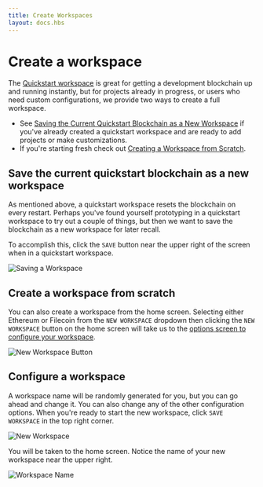 ```yaml
---
title: Create Workspaces
layout: docs.hbs
---
```


# Create a workspace

The [Quickstart workspace](/docs/ganache/workspaces/the-quickstart-workspace) is great for getting a development blockchain up and running instantly, but for projects already in progress, or users who need custom configurations, we provide two ways to create a full workspace.

- See [Saving the Current Quickstart Blockchain as a New Workspace](#saving-the-current-quickstart-blockchain-as-a-new-workspace) if you've already created a quickstart workspace and are ready to add projects or make customizations.
- If you're starting fresh check out [Creating a Workspace from Scratch](#creating-a-workspace-from-scratch).

## Save the current quickstart blockchain as a new workspace

As mentioned above, a quickstart workspace resets the blockchain on every restart. Perhaps you've found yourself prototyping in a quickstart workspace to try out a couple of things, but then we want to save the blockchain as a new workspace for later recall.

To accomplish this, click the `SAVE` button near the upper right of the screen when in a quickstart workspace.

![Saving a Workspace](/img/docs/ganache/v2-shared-seese/save-workspace.png)

## Create a workspace from scratch

You can also create a workspace from the home screen. Selecting either Ethereum or Filecoin from the `NEW WORKSPACE` dropdown then clicking the `NEW WORKSPACE` button on the home screen will take us to the [options screen to configure your workspace](#workspace-configuration).

![New Workspace Button](/img/docs/ganache/v2-shared-seese/home-new-workspace.png)

## Configure a workspace

A workspace name will be randomly generated for you, but you can go ahead and change it. You can also change any of the other configuration options. When you're ready to start the new workspace, click `SAVE WORKSPACE` in the top right corner.

![New Workspace](/img/docs/ganache/v2-shared-seese/new-workspace.png)

You will be taken to the home screen. Notice the name of your new workspace near the upper right.

![Workspace Name](/img/docs/ganache/v2-shared-seese/workspace-name.png)
